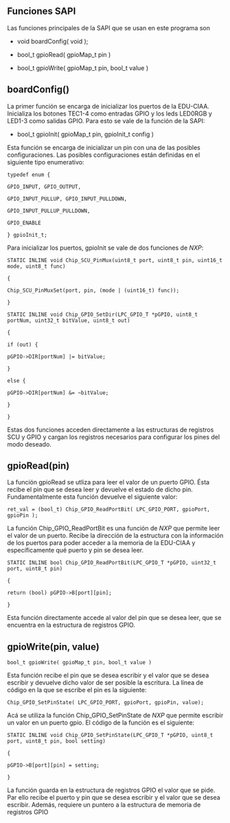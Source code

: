 ﻿## Funciones SAPI

Las funciones principales de la SAPI que se usan en este programa son

  

* void boardConfig( void );

* bool_t gpioRead( gpioMap_t pin )

* bool_t gpioWrite( gpioMap_t pin, bool_t value )

  
## boardConfig()
La primer función se encarga de inicializar los puertos de la EDU-CIAA. Inicializa los botones TEC1-4 como entradas GPIO y los leds LED0RGB y LED1-3 como salidas GPIO. Para esto se vale de la función de la SAPI:

  

* bool_t gpioInit( gpioMap_t pin, gpioInit_t config )

  

Esta función se encarga de inicializar un pin con una de las posibles configuraciones. Las posibles configuraciones están definidas en el siguiente tipo enumerativo:

  
```
typedef enum {

GPIO_INPUT, GPIO_OUTPUT,

GPIO_INPUT_PULLUP, GPIO_INPUT_PULLDOWN,

GPIO_INPUT_PULLUP_PULLDOWN,

GPIO_ENABLE

} gpioInit_t;
```
  

Para inicializar los puertos, gpioInit se vale de dos funciones de *NXP*:

  
```
STATIC INLINE void Chip_SCU_PinMux(uint8_t port, uint8_t pin, uint16_t mode, uint8_t func)

{
```

```
Chip_SCU_PinMuxSet(port, pin, (mode | (uint16_t) func));

}
```
  
```
STATIC INLINE void Chip_GPIO_SetDir(LPC_GPIO_T *pGPIO, uint8_t portNum, uint32_t bitValue, uint8_t out)

{

if (out) {

pGPIO->DIR[portNum] |= bitValue;

}

else {

pGPIO->DIR[portNum] &= ~bitValue;

}

}
```
  

Estas dos funciones acceden directamente a las estructuras de registros SCU y GPIO y cargan los registros necesarios para configurar los pines del modo deseado.

## gpioRead(pin)

La función gpioRead se utliza para leer el valor de un puerto GPIO. Ésta recibe el pin que se desea leer y devuelve el estado de dicho pin. Fundamentalmente esta función devuelve el siguiente valor:

  
```
ret_val = (bool_t) Chip_GPIO_ReadPortBit( LPC_GPIO_PORT, gpioPort, gpioPin );
```
  

La función Chip_GPIO_ReadPortBit es una función de *NXP* que permite leer el valor de un puerto. Recibe la dirección de la estructura con la información de los puertos para poder acceder a la memoria de la EDU-CIAA y específicamente qué puerto y pin se desea leer.

  
```
STATIC INLINE bool Chip_GPIO_ReadPortBit(LPC_GPIO_T *pGPIO, uint32_t port, uint8_t pin)

{

return (bool) pGPIO->B[port][pin];

}
```
  

Esta función directamente accede al valor del pin que se desea leer, que se encuentra en la estructura de registros GPIO.

## gpioWrite(pin, value)

```
bool_t gpioWrite( gpioMap_t pin, bool_t value )
```
  

Esta función recibe el pin que se desea escribir y el valor que se desea escribir y devuelve dicho valor de ser posible la escritura. La línea de código en la que se escribe el pin es la siguiente:

  
```
Chip_GPIO_SetPinState( LPC_GPIO_PORT, gpioPort, gpioPin, value);
```
  

Acá se utiliza la función Chip_GPIO_SetPinState de *NXP* que permite escribir un valor en un puerto gpio. El código de la función es el siguiente:

  
```
STATIC INLINE void Chip_GPIO_SetPinState(LPC_GPIO_T *pGPIO, uint8_t port, uint8_t pin, bool setting)

{

pGPIO->B[port][pin] = setting;

}
```
  

La función guarda en la estructura de registros GPIO el valor que se pide. Par ello recibe el puerto y pin que se desea escribir y el valor que se desea escribir. Además, requiere un puntero a la estructura de memoria de registros GPIO
